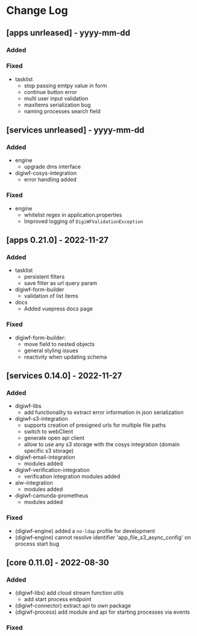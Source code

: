 # Change Log

## [apps unrleased] - yyyy-mm-dd

### Added

### Fixed

- tasklist
    - stop passing emtpy value in form
    - continue button error
    - multi user input validation
    - maxItems serialization bug
    - naming processes search field

## [services unrleased] - yyyy-mm-dd

### Added

- engine
    - upgrade dms interface
- digiwf-cosys-integration
  - error handling added


### Fixed

- engine
    - whitelist regex in application.properties
    - Improved logging of `DigiWFValidationException`

## [apps 0.21.0] - 2022-11-27

### Added

- tasklist
    - persistent filters
    - save filter as url query param
- digiwf-form-builder
    - validation of list items
- docs
    - Added vuepress docs page

### Fixed

- digiwf-form-builder:
    - move field to nested objects
    - general styling issues
    - reactivity when updating schema

## [services 0.14.0] - 2022-11-27

### Added

- digiwf-libs
    - add functionality to extract error information in json serialization
- digiwf-s3-integration
    - supports creation of presigned urls for multiple file paths
    - switch to webClient
    - generate open api client
    - allow to use any s3 storage with the cosys integration (domain specific s3 storage)
- digiwf-email-integration
    - modules added
- digiwf-verification-integration
    - verification integration modules added
- alw-integration
    - modules added
- digiwf-camunda-prometheus
    - modules added

### Fixed

- (digiwf-engine) added a `no-ldap` profile for development
- (digiwf-engine) cannot resolve identifier 'app_file_s3_async_config' on process start bug

## [core 0.11.0] - 2022-08-30

### Added

- (digiwf-libs) add cloud stream function utils
    - add start process endpoint
- (digiwf-connector) extract api to own package
- (digiwf-process) add module and api for starting processes via events

### Fixed

